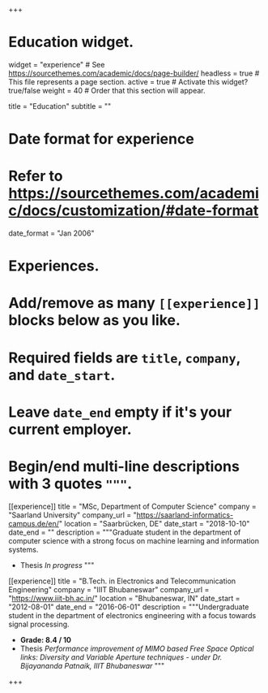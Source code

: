 +++
# Education widget.
widget = "experience"  # See https://sourcethemes.com/academic/docs/page-builder/
headless = true  # This file represents a page section.
active = true  # Activate this widget? true/false
weight = 40  # Order that this section will appear.

title = "Education"
subtitle = ""

# Date format for experience
#   Refer to https://sourcethemes.com/academic/docs/customization/#date-format
date_format = "Jan 2006"

# Experiences.
#   Add/remove as many `[[experience]]` blocks below as you like.
#   Required fields are `title`, `company`, and `date_start`.
#   Leave `date_end` empty if it's your current employer.
#   Begin/end multi-line descriptions with 3 quotes `"""`.



[[experience]]
  title = "MSc, Department of Computer Science"
  company = "Saarland University"
  company_url = "https://saarland-informatics-campus.de/en/"
  location = "Saarbrücken, DE"
  date_start = "2018-10-10"
  date_end = ""
  description = """Graduate student in the department of computer science with a strong focus on machine learning and information systems. 
  * Thesis <i>In progress</i>
    """

[[experience]]
  title = "B.Tech. in Electronics and Telecommunication Engineering"
  company = "IIIT Bhubaneswar"
  company_url = "https://www.iiit-bh.ac.in/"
  location = "Bhubaneswar, IN"
  date_start = "2012-08-01"
  date_end = "2016-06-01"
  description = """Undergraduate student in the department of electronics engineering with a focus towards signal processing.
   * <b>Grade: 8.4 / 10</b>
   * Thesis <i>Performance improvement of MIMO based Free Space Optical links: Diversity and Variable Aperture techniques - under Dr.
Bijayananda Patnaik, IIIT Bhubaneswar</i>
    """
 

+++
